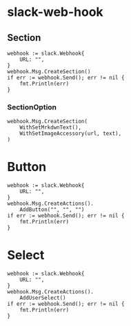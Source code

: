 # slack-web-hook

## Section
```
webhook := slack.Webhook{
    URL: "",
}
webhook.Msg.CreateSection()
if err := webhook.Send(); err != nil {
    fmt.Println(err)
}
```

### SectionOption
```
webhook.Msg.CreateSection(
    WithSetMrkdwnText(),
    WithSetImageAccessory(url, text),
)
```

# Button
```
webhook := slack.Webhook{
    URL: "",
}
webhook.Msg.CreateActions().
    AddButton("", "", "")
if err := webhook.Send(); err != nil {
    fmt.Println(err)
}
```

# Select
```
webhook := slack.Webhook{
    URL: "",
}
webhook.Msg.CreateActions().
    AddUserSelect()
if err := webhook.Send(); err != nil {
    fmt.Println(err)
}
```